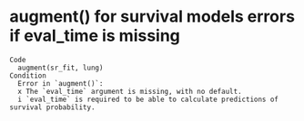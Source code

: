 # augment() for survival models errors if eval_time is missing

    Code
      augment(sr_fit, lung)
    Condition
      Error in `augment()`:
      x The `eval_time` argument is missing, with no default.
      i `eval_time` is required to be able to calculate predictions of survival probability.

